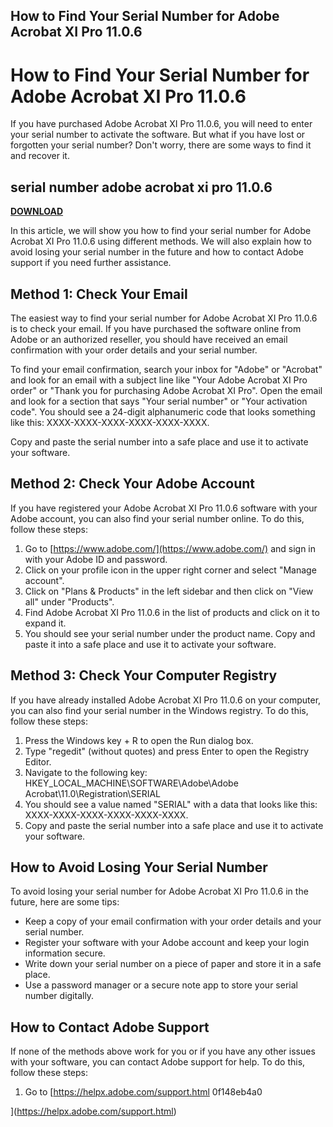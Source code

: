 ## How to Find Your Serial Number for Adobe Acrobat XI Pro 11.0.6

  
# How to Find Your Serial Number for Adobe Acrobat XI Pro 11.0.6
 
If you have purchased Adobe Acrobat XI Pro 11.0.6, you will need to enter your serial number to activate the software. But what if you have lost or forgotten your serial number? Don't worry, there are some ways to find it and recover it.
 
## serial number adobe acrobat xi pro 11.0.6


[**DOWNLOAD**](https://www.google.com/url?q=https%3A%2F%2Furluss.com%2F2tKjt7&sa=D&sntz=1&usg=AOvVaw0s92Ja5DI1YfxXOurz_8mp)

 
In this article, we will show you how to find your serial number for Adobe Acrobat XI Pro 11.0.6 using different methods. We will also explain how to avoid losing your serial number in the future and how to contact Adobe support if you need further assistance.
  
## Method 1: Check Your Email
 
The easiest way to find your serial number for Adobe Acrobat XI Pro 11.0.6 is to check your email. If you have purchased the software online from Adobe or an authorized reseller, you should have received an email confirmation with your order details and your serial number.
 
To find your email confirmation, search your inbox for "Adobe" or "Acrobat" and look for an email with a subject line like "Your Adobe Acrobat XI Pro order" or "Thank you for purchasing Adobe Acrobat XI Pro". Open the email and look for a section that says "Your serial number" or "Your activation code". You should see a 24-digit alphanumeric code that looks something like this: XXXX-XXXX-XXXX-XXXX-XXXX-XXXX.
 
Copy and paste the serial number into a safe place and use it to activate your software.
  
## Method 2: Check Your Adobe Account
 
If you have registered your Adobe Acrobat XI Pro 11.0.6 software with your Adobe account, you can also find your serial number online. To do this, follow these steps:
 
1. Go to [https://www.adobe.com/](https://www.adobe.com/) and sign in with your Adobe ID and password.
2. Click on your profile icon in the upper right corner and select "Manage account".
3. Click on "Plans & Products" in the left sidebar and then click on "View all" under "Products".
4. Find Adobe Acrobat XI Pro 11.0.6 in the list of products and click on it to expand it.
5. You should see your serial number under the product name. Copy and paste it into a safe place and use it to activate your software.

## Method 3: Check Your Computer Registry
 
If you have already installed Adobe Acrobat XI Pro 11.0.6 on your computer, you can also find your serial number in the Windows registry. To do this, follow these steps:

1. Press the Windows key + R to open the Run dialog box.
2. Type "regedit" (without quotes) and press Enter to open the Registry Editor.
3. Navigate to the following key: HKEY\_LOCAL\_MACHINE\SOFTWARE\Adobe\Adobe Acrobat\11.0\Registration\SERIAL
4. You should see a value named "SERIAL" with a data that looks like this: XXXX-XXXX-XXXX-XXXX-XXXX-XXXX.
5. Copy and paste the serial number into a safe place and use it to activate your software.

## How to Avoid Losing Your Serial Number
 
To avoid losing your serial number for Adobe Acrobat XI Pro 11.0.6 in the future, here are some tips:

- Keep a copy of your email confirmation with your order details and your serial number.
- Register your software with your Adobe account and keep your login information secure.
- Write down your serial number on a piece of paper and store it in a safe place.
- Use a password manager or a secure note app to store your serial number digitally.

## How to Contact Adobe Support
 
If none of the methods above work for you or if you have any other issues with your software, you can contact Adobe support for help. To do this, follow these steps:

1. Go to [https://helpx.adobe.com/support.html 0f148eb4a0


](https://helpx.adobe.com/support.html)
